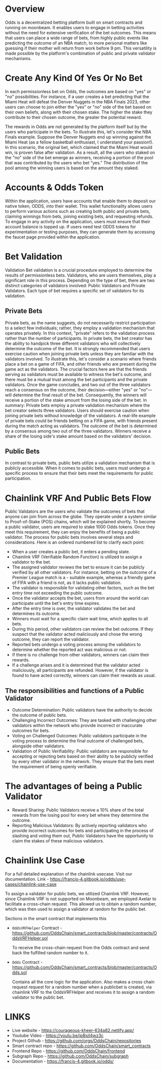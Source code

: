 # Overview

Odds is a decentralized betting platform built on smart contracts and running on moonbeam. It enables users to engage in betting activities without the need for extensive verification of the bet outcomes. This means that users can place a wide range of bets, from highly public events like predicting the outcome of an NBA match, to more personal matters like guessing if their mother will return from work before 9 pm. This versatility is made possible by the platform's combination of public and private validator mechanisms.

# Create Any Kind Of Yes Or No Bet

In each permissionless bet on Odds, the outcomes are based on "yes" or "no" possibilities. For instance, if a user creates a bet predicting that the Miami Heat will defeat the Denver Nuggets in the NBA Finals 2023, other users can choose to join either the "yes" or "no" side of the bet based on their own beliefs, along with their chosen stake. The higher the stake they contribute to their chosen outcome, the greater the potential reward.

The rewards in Odds are not generated by the platform itself but by the users who participate in the bets. To illustrate this, let's consider the NBA Finals example. Suppose the Denver Nuggets end up winning against the Miami Heat (as a fellow basketball enthusiast, I understand your passion!). In this scenario, the original bet, which claimed that the Miami Heat would win, is proven false after validation. As a result, all the users who staked on the "no" side of the bet emerge as winners, receiving a portion of the pool that was contributed by the users who bet "yes." The distribution of the pool among the winning users is based on the amount they staked.

# Accounts & Odds Token

Within the application, users have accounts that enable them to deposit our native token, ODDS, into their wallet. This wallet functionality allows users to perform various actions such as creating both public and private bets, claiming winnings from bets, joining existing bets, and requesting refunds. To engage in any activity on the application, users must ensure that their account balance is topped up.
If users need test ODDS tokens for experimentation or testing purposes, they can generate them by accessing the faucet page provided within the application.

# Bet Validation

Validation
Bet validation is a crucial procedure employed to determine the results of permissionless bets. Validators, who are users themselves, play a significant role in this process. Depending on the type of bet, there are two distinct categories of validators involved: Public Validators and Private Validators. Each type of bet requires a specific set of validators for its validation.

## Private Bets

Private bets, as the name suggests, do not necessarily restrict participation to a select few individuals; rather, they employ a validation mechanism that operates privately. In this context, "private" refers to the validation process rather than the number of participants.
In private bets, the bet creator has the ability to handpick three different validators who will collectively determine the outcome of the bet. It is strongly recommended that users exercise caution when joining private bets unless they are familiar with the validators involved.
To illustrate this, let's consider a scenario where friends place a bet on a game of FIFA, and other friends who are present during the game act as the validators. The crucial factors here are that the friends serving as validators must be available to witness the bet's outcome, and there must be a mutual trust among the bet participants and the private validators.
Once the game concludes, and two out of the three validators reach a consensus on the outcome, their decision—either "yes" or "no"—will determine the final result of the bet. Consequently, the winners will receive a portion of the stake amount from the losing side of the bet.
In summary: Private bets employ a private validation mechanism where the bet creator selects three validators. Users should exercise caution when joining private bets without knowledge of the validators. A real-life example of private bets could be friends betting on a FIFA game, with friends present during the match acting as validators. The outcome of the bet is determined by a consensus among two out of the three validators. Winners receive a share of the losing side's stake amount based on the validators' decision.

## Public Bets

In contrast to private bets, public bets utilize a validation mechanism that is publicly accessible. When it comes to public bets, users must undergo a specific process to ensure that their bets meet the requirements for public participation.

# Chainlink VRF And Public Bets Flow

Public Validators are the users who validate the outcomes of bets that anyone can join from across the globe. They operate under a system similar to Proof-of-Stake (POS) chains, which will be explained shortly.
To become a public validator, users are required to stake 1000 Odds tokens. Once they meet this requirement, they can enjoy the benefits of being a public validator.
The process for public bets involves several steps and considerations. Here is an ordered numbered list to clarify each point:

- When a user creates a public bet, it enters a pending state.
- Chainlink VRF (Verifiable Random Function) is utilized to assign a validator to the bet.
- The assigned validator reviews the bet to ensure it can be publicly verified by all other validators. For instance, betting on the outcome of a Premier League match is a - suitable example, whereas a friendly game of FIFA with a friend is not, as it lacks public validation.
- The validator is responsible for validating other factors, such as the bet entry time not exceeding the public outcome.
- Once the validator accepts the bet, users from around the world can participate until the bet's entry time expires.
- After the entry time is over, the validator validates the bet and determines its outcome.
- Winners must wait for a specific claim wait time, which applies to all bets.
- During this period, other validators can review the bet outcome. If they suspect that the validator acted maliciously and chose the wrong outcome, they can report the validator.
- Reported bets undergo a voting process among the validators to determine whether the reported act was malicious or not.
- If there is no challenge from other validators, winners can claim their rewards.
- If a challenge arises and it is determined that the validator acted maliciously, all participants are refunded. However, if the validator is found to have acted correctly, winners can claim their rewards as usual.

## The responsibilities and functions of a Public Validator

- Outcome Determination: Public validators have the authority to decide the outcome of public bets.
- Challenging Incorrect Outcomes: They are tasked with challenging other validators within the network who provide incorrect or inaccurate outcomes for bets.
- Voting on Challenged Outcomes: Public validators participate in the voting process to determine the final outcome of challenged bets, alongside other validators.
- Validation of Public Verifiability: Public validators are responsible for accepting or rejecting bets based on their ability to be publicly verified by every other validator in the network. They ensure that the bets meet the requirement of being openly verifiable.

# The advantages of being a Public Validator

- Reward Sharing: Public Validators receive a 10% share of the total rewards from the losing pool for every bet where they determine the outcome.
- Reporting Malicious Validators: By actively reporting validators who provide incorrect outcomes for bets and participating in the process of slashing and voting them out, Public Validators have the opportunity to claim the stakes of these malicious validators.

# Chainlink Use Case

For a full detailed explanation of the chainlink usecase. Visit our documentation.
Link - https://francis-4.gitbook.io/odds/use-cases/chainlink-use-case

To assign a validator for public bets, we utilized Chainlink VRF. However, since Chainlink VRF is not supported on Moonbeam, we employed Axelar to facilitate a cross-chain request. This allowed us to obtain a random number, which was then used to assign a validator at random for the public bet.

Sections in the smart contract that implements this

- `OddsVRFHelper` Contract - https://github.com/OddsChain/smart_contracts/blob/master/contracts/OddsVRFHelper.sol

  To receive the cross-chain request from the Odds contract and send back the fulfilled random number to it.

- `Odds` Contract - https://github.com/OddsChain/smart_contracts/blob/master/contracts/Odds.sol

  Contains all the core logic for the application. Also makes a cross chain request request for a random number when a publicbet is created, via chainlink VRF to the OddsVRFHelper and receives it to assign a random validator to the public bet.

# LINKS

- Live website - https://courageous-kheer-634a82.netlify.app/
- Youtube Video - https://youtu.be/jpBsil4wz3c
- Project Github - https://github.com/orgs/OddsChain/repositories
- Smart contract repo - https://github.com/OddsChain/smart_contracts
- Frontend Repo - https://github.com/OddsChain/frontend
- Subgraph Repo - https://github.com/OddsChain/subgraph
- Documentation - https://francis-4.gitbook.io/odds/
